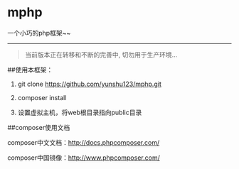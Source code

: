 # mphp
一个小巧的php框架~~

---

> 当前版本正在转移和不断的完善中, 切勿用于生产环境...


##使用本框架：
1. git clone https://github.com/yunshu123/mphp.git

2. composer install

3. 设置虚拟主机，将web根目录指向public目录

##composer使用文档

composer中文文档：http://docs.phpcomposer.com/

composer中国镜像：http://www.phpcomposer.com/
